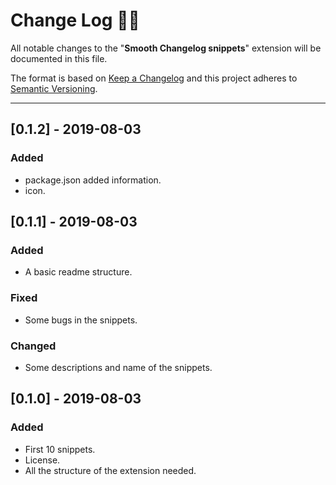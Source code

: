 <!-- markdownlint-disable MD024-->
# **Change Log** 📜📝

All notable changes to the "**Smooth Changelog snippets**" extension will be documented in this file.

The format is based on [Keep a Changelog](https://keepachangelog.com/en/1.0.0/) and this project adheres to [Semantic Versioning](https://semver.org/spec/v2.0.0.html).

---

## [0.1.2] - 2019-08-03

### Added

* package.json added information.
* icon.

## [0.1.1] - 2019-08-03

### Added

* A basic readme structure.

### Fixed

* Some bugs in the snippets.

### Changed

* Some descriptions and name of the snippets.

## [0.1.0] - 2019-08-03

### Added

* First 10 snippets.
* License.
* All the structure of the extension needed.
